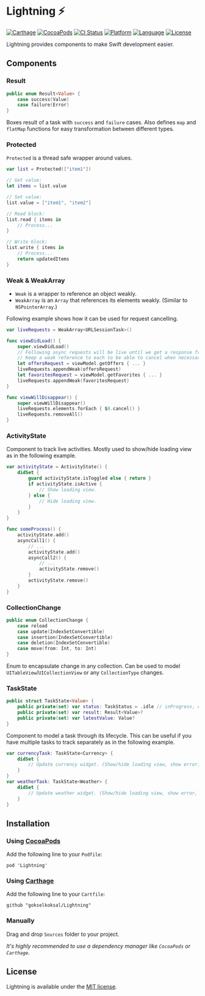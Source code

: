 # Lightning :zap:

[![Carthage](https://img.shields.io/badge/Carthage-compatible-4BC51D.svg?style=flat)](https://github.com/Carthage/Carthage)
[![CocoaPods](https://img.shields.io/cocoapods/v/Lightning.svg?style=flat)](http://cocoapods.org/pods/Lightning)
[![CI Status](http://img.shields.io/travis/gokselkoksal/Lightning.svg?style=flat)](https://travis-ci.org/gokselkoksal/Lightning)
[![Platform](https://img.shields.io/cocoapods/p/Lightning.svg?style=flat)](http://cocoadocs.org/docsets/Lightning)
[![Language](https://img.shields.io/badge/swift-3.0-orange.svg)](http://swift.org)
[![License](https://img.shields.io/badge/license-MIT-lightgrey.svg)](https://github.com/gokselkoksal/Lightning/blob/master/LICENSE.txt)

Lightning provides components to make Swift development easier.

## Components

### Result
```swift
public enum Result<Value> {
    case success(Value)
    case failure(Error)
}
```
Boxes result of a task with `success` and `failure` cases. Also defines `map` and `flatMap` functions for easy transformation between different types.

### Protected
`Protected` is a thread safe wrapper around values.
```swift
var list = Protected(["item1"])

// Get value:
let items = list.value

// Set value:
list.value = ["item1", "item2"]

// Read block:
list.read { items in
    // Process...
}

// Write block:
list.write { items in
    // Process...
    return updatedItems
}
```

### Weak & WeakArray
- `Weak` is a wrapper to reference an object weakly.
- `WeakArray` is an `Array` that references its elements weakly. (Similar to `NSPointerArray`.)

Following example shows how it can be used for request cancelling.

```swift
var liveRequests = WeakArray<URLSessionTask>()

func viewDidLoad() {
    super.viewDidLoad()
    // Following async requests will be live until we get a response from server.
    // Keep a weak reference to each to be able to cancel when necessary.
    let offersRequest = viewModel.getOffers { ... }
    liveRequests.appendWeak(offersRequest)
    let favoritesRequest = viewModel.getFavorites { ... }
    liveRequests.appendWeak(favoritesRequest)
}

func viewWillDisappear() {
    super.viewWillDisappear()
    liveRequests.elements.forEach { $0.cancel() }
    liveRequests.removeAll()
}
```

### ActivityState
Component to track live activities. Mostly used to show/hide loading view as in the following example.

```swift
var activityState = ActivityState() {
    didSet {
        guard activityState.isToggled else { return }
        if activityState.isActive {
            // Show loading view.
        } else {
            // Hide loading view.
        }
    }
}

func someProcess() {
    activityState.add()
    asyncCall1() {
        // ...
        activityState.add()
        asyncCall2() {
            // ...
            activityState.remove()
        }
        activityState.remove()
    }
}
```
### CollectionChange
```swift
public enum CollectionChange {
    case reload
    case update(IndexSetConvertible)
    case insertion(IndexSetConvertible)
    case deletion(IndexSetConvertible)
    case move(from: Int, to: Int)
}
```
Enum to encapsulate change in any collection. Can be used to model `UITableView`/`UICollectionView` or any `CollectionType` changes.

### TaskState
```swift
public struct TaskState<Value> {   
    public private(set) var status: TaskStatus = .idle // inProgress, cancelled, finished
    public private(set) var result: Result<Value>?
    public private(set) var latestValue: Value?
}
```
Component to model a task through its lifecycle. This can be useful if you have multiple tasks to track separately as in the following example.
```swift
var currencyTask: TaskState<Currency> {
    didSet {
        // Update currency widget. (Show/hide loading view, show error, show result etc.)
    }
}
var weatherTask: TaskState<Weather> {
    didSet {
        // Update weather widget. (Show/hide loading view, show error, show result etc.)
    }
}
```

## Installation

### Using [CocoaPods](https://github.com/CocoaPods/CocoaPods)
Add the following line to your `Podfile`:
```
pod 'Lightning'
```

### Using [Carthage](https://github.com/Carthage/Carthage)
Add the following line to your `Cartfile`:
```
github "gokselkoksal/Lightning"
```

### Manually
Drag and drop `Sources` folder to your project. 

*It's highly recommended to use a dependency manager like `CocoaPods` or `Carthage`.*

## License
Lightning is available under the [MIT license](https://github.com/gokselkoksal/Lightning/blob/master/LICENSE.txt).
